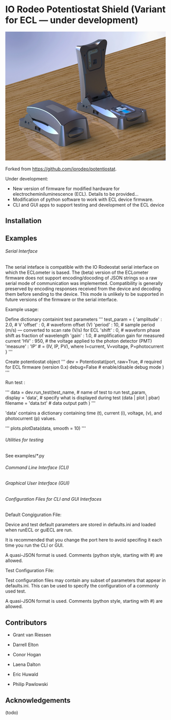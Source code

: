# IO Rodeo Potentiostat Shield (Variant for ECL — under development)

![Alt text](assets/ECLometer.png)

Forked from https://github.com/iorodeo/potentiostat. 

Under development:
  - New version of firmware for modified hardware for electrocheminiluminescence (ECL). Details to be provided...
  - Modification of python software to work with ECL device firmware.
  - CLI and GUI apps to support testing and development of the ECL device


## Installation


## Examples


###### Serial Interface

The serial inteface is compatible with the IO Rodeostat serial interface on which the ECLometer is based.  The (beta)
version of the ECLometer firmware does not support encoding/docoding of JSON strings so a raw serial mode of communication was implemented.  Compatibility is generally preserved by encoding responses received from the device and decoding them before sending to the device. This mode is unlikely to be supported in future versions of the firmware or the serial interface.

Example usage:

Define dictionary containint test parameters
'''
test_param = {
        'amplitude'  : 2.0,  # V
        'offset'     : 0,    # waveform offset (V)
        'period'     : 10,   # sample period (m/s) — converted to scan rate (V/s) for ECL
        'shift'      : 0,    # waveform phase shift as fraction of wavelength
        'gain'       : 1.0,  # amplification gain for measured current
        'HV'         : 950,  # the voltage applied to the photon detector (PMT)
        'measure'    : 'IP'  # = (IV, IP, PV), where I=current, V=voltage, P=photocurrent
        }
'''

Create potentiostat object 
'''
dev = Potentiostat(port, 
                   raw=True,     # required for ECL firmware (version 0.x)
                   debug=False   # enable/disable debug mode
                   )     
'''

Run test :

'''
data = dev.run_test(test_name,   # name of test to run
                    test_param,  
                    display = 'data',      # specify what is displayed during test (data |  plot | pbar)
                    filename = 'data.txt'  # data output path
                    )
'''


'data' contains a dictionary containing time (t), current (i), voltage, (v), and photocurrent (p) values. 

'''
plots.plotData(data, smooth = 10)
'''


###### Utilities for testing

See examples/*.py

###### Command Line Interface (CLI)


###### Graphical User Interface (GUI)

###### Configuration Files for CLI and GUI Interfaces

Default Congiguration File:

Device and test default parameters are stored in defaults.ini and loaded when runECL or guiECL are run.

It is recommended that you change the port here to avoid specifing it each time you run the CLI or GUI.

A quasi-JSON format is used.  Comments (python style, starting with #) are allowed.

Test Configuration File:

Test configuration files may contain any subset of parameters that appear in defaults.ini.  This can be used to specify the
configuration of a commonly used test.

A quasi-JSON format is used.  Comments (python style, starting with #) are allowed.

## Contributors


- Grant van Riessen

- Darrell Elton

- Conor Hogan 

- Laena Dalton

- Eric Huwald

- Philip Pawlowski


## Acknowledgements

(todo)
